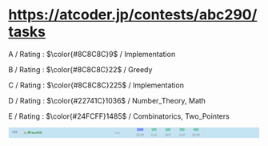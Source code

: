 # https://atcoder.jp/contests/abc290/tasks

A / Rating : $\color{#8C8C8C}9$ / Implementation

B / Rating : $\color{#8C8C8C}22$ / Greedy

C / Rating : $\color{#8C8C8C}225$ / Implementation

D / Rating : $\color{#22741C}1036$ / Number_Theory, Math

E / Rating : $\color{#24FCFF}1485$ / Combinatorics, Two_Pointers

![My Image](https://github.com/kss418/Atcoder/blob/main/ABC/Images/Standings/290.png)
